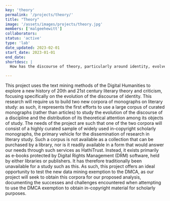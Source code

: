 ```yaml
---
key: 'theory'
permalink: '/projects/theory/'
title: "Theory"
image: '/assets/images/projects/theory.jpg'
members: ['malgeehewitt']
collaborators:
status: 'active'
type: 'lab'
date_updated: 2023-02-01
start_date: 2023-01-01
end_date:
shortdesc: |
  How has the discourse of theory, particularly around identity, evolved over the 20th and 21st century?

---
```


This project uses the text mining methods of the Digital Humanities to explore a new history of 20th and 21st century literary theory and criticism, focusing specifically on the evolution of the discourse of identity. This research will require us to build two new corpora of monographs on literary study: as such, it represents the first efforts to use a large corpus of curated monographs (rather than articles) to study the evolution of the discourse of a discipline and the distribution of its theoretical attention among its objects of study. The needs of the project are such that one of the two corpora will consist of a highly curated sample of widely used in-copyright scholarly monographs, the primary vehicle for the dissemination of research in literary study. Such a corpus is not available as a collection that can be purchased by a library, nor is it readily available in a form that would answer our needs through such services as HathiTrust. Instead, it exists primarily as e-books protected by Digital Rights Management (DRM) software, held by either libraries or publishers. It has therefore traditionally been unavailable for a study such as this. As such, this project offers an ideal opportunity to test the new data mining exemption to the DMCA, as our project will seek to obtain this corpora for our proposed analysis, documenting the successes and challenges encountered when attempting to use the DMCA exemption to obtain in-copyright material for scholarly purposes.
